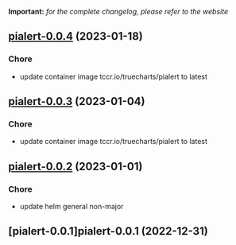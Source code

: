 **Important:**
*for the complete changelog, please refer to the website*




## [pialert-0.0.4](https://github.com/truecharts/charts/compare/pialert-0.0.3...pialert-0.0.4) (2023-01-18)

### Chore

- update container image tccr.io/truecharts/pialert to latest
  
  


## [pialert-0.0.3](https://github.com/truecharts/charts/compare/pialert-0.0.2...pialert-0.0.3) (2023-01-04)

### Chore

- update container image tccr.io/truecharts/pialert to latest
  
  


## [pialert-0.0.2](https://github.com/truecharts/charts/compare/pialert-0.0.1...pialert-0.0.2) (2023-01-01)

### Chore

- update helm general non-major
  
  


## [pialert-0.0.1]pialert-0.0.1 (2022-12-31)

